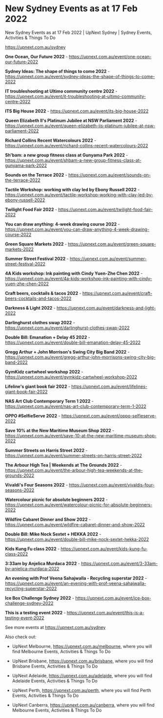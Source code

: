 # New Sydney Events as at 17 Feb 2022
New Sydney Events as at 17 Feb 2022 | UpNext Sydney | Sydney Events, Activities &amp; Things To Do

https://upnext.com.au/sydney


**One Ocean, Our Future 2022** - https://upnext.com.au/event/one-ocean-our-future-2022

**Sydney Ideas: The shape of things to come 2022** - https://upnext.com.au/event/sydney-ideas-the-shape-of-things-to-come-2022

**IT troubleshooting at Ultimo community centre 2022** - https://upnext.com.au/event/it-troubleshooting-at-ultimo-community-centre-2022

**ITS Big House 2022** - https://upnext.com.au/event/its-big-house-2022

**Queen Elizabeth II's Platinum Jubilee at NSW Parliament 2022** - https://upnext.com.au/event/queen-elizabeth-iis-platinum-jubilee-at-nsw-parliament-2022

**Richard Collins Recent Watercolours 2022** - https://upnext.com.au/event/richard-collins-recent-watercolours-2022

**Sh'bam: a new group fitness class at Gunyama Park 2022** - https://upnext.com.au/event/shbam-a-new-group-fitness-class-at-gunyama-park-2022

**Sounds on the Terrace 2022** - https://upnext.com.au/event/sounds-on-the-terrace-2022

**Tactile Workshop: working with clay led by Ebony Russell 2022** - https://upnext.com.au/event/tactile-workshop-working-with-clay-led-by-ebony-russell-2022

**Twilight Food Fair 2022** - https://upnext.com.au/event/twilight-food-fair-2022

**You can draw anything: 4-week drawing course 2022** - https://upnext.com.au/event/you-can-draw-anything-4-week-drawing-course-2022

**Green Square Markets 2022** - https://upnext.com.au/event/green-square-markets-2022

**Summer Street Festival 2022** - https://upnext.com.au/event/summer-street-festival-2022

**4A Kids workshop: Ink painting with Cindy Yuen-Zhe Chen 2022** - https://upnext.com.au/event/4a-kids-workshop-ink-painting-with-cindy-yuen-zhe-chen-2022

**Craft beers, cocktails & tacos 2022** - https://upnext.com.au/event/craft-beers-cocktails-and-tacos-2022

**Darkness & Light 2022** - https://upnext.com.au/event/darkness-and-light-2022

**Darlinghurst clothes swap 2022** - https://upnext.com.au/event/darlinghurst-clothes-swap-2022

**Double Bill: Emanation + Delay 45 2022** - https://upnext.com.au/event/double-bill-emanation-delay-45-2022

**Gregg Arthur + John Morrison's Swing City Big Band 2022** - https://upnext.com.au/event/gregg-arthur-john-morrisons-swing-city-big-band-2022

**GymKidz cartwheel workshop 2022** - https://upnext.com.au/event/gymkidz-cartwheel-workshop-2022

**Lifeline's giant book fair 2022** - https://upnext.com.au/event/lifelines-giant-book-fair-2022

**NAS Art Club Contemporary Term 1 2022** - https://upnext.com.au/event/nas-art-club-contemporary-term-1-2022

**OPPO #SelfieServe 2022** - https://upnext.com.au/event/oppo-selfieserve-2022

**Save 10% at the New Maritime Museum Shop 2022** - https://upnext.com.au/event/save-10-at-the-new-maritime-museum-shop-2022

**Summer Streets on Harris Street 2022** - https://upnext.com.au/event/summer-streets-on-harris-street-2022

**The Arbour High Tea | Weekends at The Grounds 2022** - https://upnext.com.au/event/the-arbour-high-tea-weekends-at-the-grounds-2022

**Vivaldi's Four Seasons 2022** - https://upnext.com.au/event/vivaldis-four-seasons-2022

**Watercolour picnic for absolute beginners 2022** - https://upnext.com.au/event/watercolour-picnic-for-absolute-beginners-2022

**Wildfire Cabaret Dinner and Show 2022** - https://upnext.com.au/event/wildfire-cabaret-dinner-and-show-2022

**Double Bill: Mike Nock Sextet + HEKKA 2022** - https://upnext.com.au/event/double-bill-mike-nock-sextet-hekka-2022

**Kids Kung Fu class 2022** - https://upnext.com.au/event/kids-kung-fu-class-2022

**3:33am by Anjelica Murdaca 2022** - https://upnext.com.au/event/3-33am-by-anjelica-murdaca-2022

**An evening with Prof Veena Sahajwalla - Recycling superstar 2022** - https://upnext.com.au/event/an-evening-with-prof-veena-sahajwalla-recycling-superstar-2022

**Ice Box Challenge Sydney 2022** - https://upnext.com.au/event/ice-box-challenge-sydney-2022

**This is a testing event 2022** - https://upnext.com.au/event/this-is-a-testing-event-2022



See more events at https://upnext.com.au/sydney


Also check out:

* UpNext Melbourne, https://upnext.com.au/melbourne, where you will find Melbourne Events, Activities & Things To Do

* UpNext Brisbane, https://upnext.com.au/brisbane, where you will find Brisbane Events, Activities & Things To Do

* UpNext Adelaide, https://upnext.com.au/adelaide, where you will find Adelaide Events, Activities & Things To Do

* UpNext Perth, https://upnext.com.au/perth, where you will find Perth Events, Activities & Things To Do

* UpNext Canberra, https://upnext.com.au/canberra, where you will find Melbourne Events, Activities & Things To Do